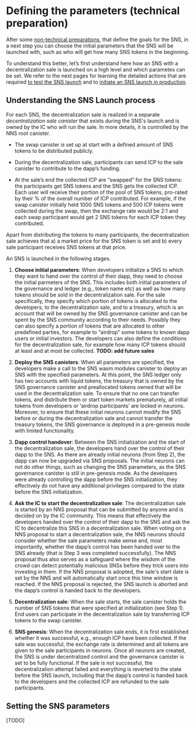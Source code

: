 # Defining the parameters (technical preparation)

After some 
[non-technical preparations](../../../tokenomics/sns/not-blind/predeployment-considerations.md),
that define the goals for the SNS, in a next step you can 
choose the initial parameters that the SNS will be launched with, such as who 
will get how many SNS tokens in the beginning.

To understand this better, let’s first understand here how an SNS
with a decentralization sale is launched on a high level and which 
parametes can be set.
We refer to the next pages for learning the detailed actions that are required 
[to test the SNS launch](./local-testing.md) and to 
[initiate an SNS launch in production](./deployment.md).

## Understanding the SNS Launch process

For each SNS, the decentralization sale is realized in a separate _decentralization
sale canister_ that exists during the SNS's launch and is owned by the IC who will
run the sale. In more details, it is controlled by the NNS root canister.

* The swap canister is set up at start with a defined amount of SNS tokens to be
  distributed publicly.

* During the decentralization sale, participants can send ICP to the sale canister
  to contribute to the dapp’s funding.

* At the sale’s end the collected ICP are “swapped” for the SNS tokens: the
  participants get SNS tokens and the SNS gets the collected ICP. Each user will
  receive their portion of the pool of SNS tokens, pro-rated by their % of the overall
  number of ICP contributed. For example, if the swap canister initially held 1000 SNS
  tokens and 500 ICP tokens were collected during the swap, then the exchange rate would
  be 2:1 and each swap participant would get 2 SNS tokens for each ICP token they
  contributed.

Apart from distributing the tokens to many participants, the decentralization sale
achieves that a) a market price for the SNS token is set and b) every sale
participant receives SNS tokens at that price.


An SNS is launched in the following stages.

1) **Choose initial parameters**: When developers initialize a SNS to which they want to
   hand over the control of their dapp, they need to choose the initial parmeters of the SNS.
   This includes both initial parameters of the governance and ledger (e.g., token name etc)
   as well as how many tokens should be sold in the decentralization sale.
   For the sale specifically, they specify which portion of tokens is allocated to the developers,
   to the decentralization sale, and to a treasury, which is an account that will be owned
   by the SNS governance canister and can be spent by the SNS community according to their needs.
   Possibly they can also specify a portion of tokens that are allocated to other predefined
   parties, for example to “airdrop” some tokens to known dapp users or initial investors.
   The developers can also define the conditions for the decentralization sale, for example
   how many ICP tokens should at least and at most be collected.
   **TODO: add future sales**

2) **Deploy the SNS canisters**: When all parameters are specified, the developers make a
   call to the SNS wasm modules canister to deploy an SNS with the specified parameters.
   At this point, the SNS ledger only has two accounts with liquid tokens, the treasury
   that is owned by the SNS governance canister and preallocated tokens owned that will be used
   in the decentralization sale.
   To ensure that no one can transfer tokens, and distribute them or start token markets
   prematurely, all initial tokens from developers or ‘airdrop participants’ are locked
   in neurons. Moreover, to ensure that these initial neurons cannot modify the SNS before
   or during the decentralization sale and cannot transfer the treasury tokens,
   the SNS governance is deployed in a pre-genesis mode with limited functionality.

3) **Dapp control handover**: Between the SNS initialization and the start of the decentralization
   sale, the developers hand over the control of their dapp to the SNS.
   As there are already initial neurons (from Step 2), the dapp can now be upgraded via
   SNS proposals. The initial neurons can not do other things, such as changing the SNS
   parameters, as the SNS governance canister is still in pre-genesis mode. As the developers
   were already controlling the dapp before the SNS initialization, they effectively do
   not have any additional privileges compared to the state before the SNS initialization.

4) **Ask the IC to start the decentralization sale**: The decentralization sale
   is started by an NNS proposal that can be submitted by anyone and is decided on by the
   IC community. This means that effectively the developers handed over the control of their dapp
   to the SNS and ask the IC to decentralize this SNS in a decentralization sale.
   When voting on a NNS proposal to start a decentralization sale, the NNS neurons should
   consider whether the sale parameters make sense and, most importantly,
   whether the dapp’s control has been handed over to the SNS already (that is Step 3 was
   completed successfully).
   The NNS proposal thus also serves as a safeguard where the wisdom of the crowd can
   detect potentially malicious SNSs before they trick users into investing in them.
   If the NNS proposal is adopted, the sale's start date is set by the NNS and will automatically
   start once this time window is reached. If the NNS proposal is rejected,
   the SNS launch is aborted and the dapp’s control is handed back to the developers.

5) **Decentralization sale**: When the sale starts, the sale canister holds the number
   of SNS tokens that were specified at initialization (see Step 1). End users can
   participate in the decentralization sale by transferring ICP tokens to the swap canister.

6) **SNS genesis**: When the decentralization sale ends, it is first established whether
   it was successful, e.g., enough ICP have been collected. If the sale was successful,
   the exchange rate is determined and all tokens are given to the sale participants in
   neurons. Once all neurons are created, the SNS is under decentralized control
   and the governance canister is set to be fully functional.
   If the sale is not successful, the decentralization attempt failed and everything
   is reverted to the state before the SNS launch, including that the dapp’s control
   is handed back to the developers and the collected ICP are refunded to the sale
   participants.

## Setting the SNS parameters
[TODO]